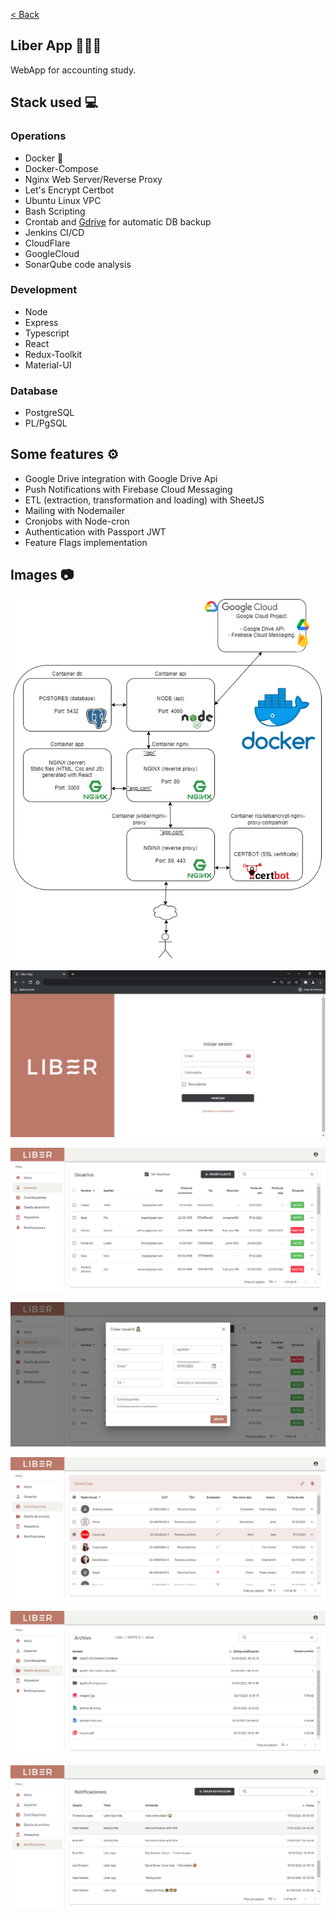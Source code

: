 [< Back](../../../README.md)

## Liber App 👨‍💼💼

WebApp for accounting study.

## Stack used 💻

### Operations

- Docker 🐳
- Docker-Compose
- Nginx Web Server/Reverse Proxy
- Let's Encrypt Certbot
- Ubuntu Linux VPC
- Bash Scripting
- Crontab and [Gdrive](https://github.com/prasmussen/gdrive) for automatic DB backup
- Jenkins CI/CD
- CloudFlare
- GoogleCloud
- SonarQube code analysis

### Development

- Node
- Express
- Typescript
- React
- Redux-Toolkit
- Material-UI

### Database

- PostgreSQL
- PL/PgSQL

## Some features ⚙️

- Google Drive integration with Google Drive Api
- Push Notifications with Firebase Cloud Messaging
- ETL (extraction, transformation and loading) with SheetJS
- Mailing with Nodemailer
- Cronjobs with Node-cron
- Authentication with Passport JWT
- Feature Flags implementation

## Images 📷

![](./images/containers.prod.drawio.png)

![](./images/image0.png)

![](./images/image1.png)

![](./images/image5.png)

![](./images/image2.png)

![](./images/image3.png)

![](./images/image4.png)
